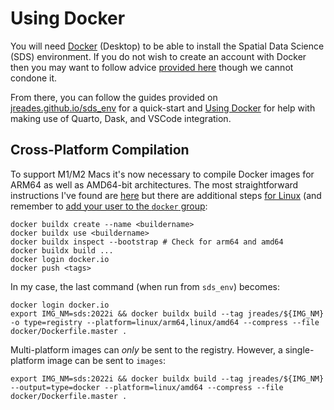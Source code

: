 # Using Docker

You will need [Docker](https://www.docker.com) (Desktop) to be able to install the Spatial Data Science (SDS) environment. If you do not wish to create an account with Docker then you may want to follow advice [provided here](https://github.com/docker/docker.github.io/issues/6910#issuecomment-532393783) though we cannot condone it.

From there, you can follow the guides provided on [jreades.github.io/sds_env](jreades.github.io/sds_env/setup/env.html) for a quick-start and [Using Docker](https://jreades.github.io/sds_env/docker/index.html) for help with making use of Quarto, Dask, and VSCode integration.

## Cross-Platform Compilation

To support M1/M2 Macs it's now necessary to compile Docker images for ARM64 as well as AMD64-bit architectures. The most straightforward instructions I've found are [here](https://medium.com/geekculture/docker-build-with-mac-m1-d668c802ab96) but there are additional steps [for Linux](https://nexus.eddiesinentropy.net/2020/01/12/Building-Multi-architecture-Docker-Images-With-Buildx/) (and remember to [add your user to the `docker` group](https://vikaspogu.dev/posts/docker-buildx-setup/):

```shell
docker buildx create --name <buildername>
docker buildx use <buildername>
docker buildx inspect --bootstrap # Check for arm64 and amd64
docker buildx build ... 
docker login docker.io
docker push <tags>
```

In my case, the last command (when run from `sds_env`) becomes:
```shell
docker login docker.io
export IMG_NM=sds:2022i && docker buildx build --tag jreades/${IMG_NM} -o type=registry --platform=linux/arm64,linux/amd64 --compress --file docker/Dockerfile.master .
```
Multi-platform images can *only* be sent to the registry. However, a single-platform image can be sent to `images`:
```shell
export IMG_NM=sds:2022i && docker buildx build --tag jreades/${IMG_NM} --output=type=docker --platform=linux/amd64 --compress --file docker/Dockerfile.master .
```
